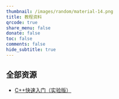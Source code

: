 ```yaml
---
thumbnail: /images/random/material-14.png
title: 教程资料
qrcode: true
share_menu: false
donate: false
toc: false
comments: false
hide_subtitle: true
---
```


## 全部资源

- [C++快速入门（实验版）](cpp/)

